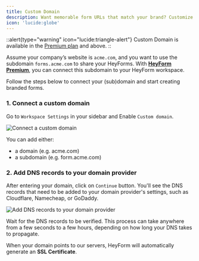 ```yaml
---
title: Custom Domain
description: Want memorable form URLs that match your brand? Customize your HeyForm links and metadata with your own (sub)domain.
icon: 'lucide:globe'
---
```


::alert{type="warning" icon="lucide:triangle-alert"}
  Custom Domain is available in the [Premium plan](https://heyform.net/pricing) and above.
::

Assume your company’s website is `acme.com`, and you want to use the subdomain `forms.acme.com` to share your HeyForms. With [**HeyForm Premium**](https://heyform.net/pricing), you can connect this subdomain to your HeyForm workspace.

Follow the steps below to connect your (sub)domain and start creating branded forms.

### 1. Connect a custom domain

Go to `Workspace Settings` in your sidebar and Enable `Custom domain`. 

![Connect a custom domain](/images/custom-domain/workspace-settings.png)

You can add either:
- a domain (e.g. acme.com) 
- a subdomain (e.g. form.acme.com)

### 2. Add DNS records to your domain provider

After entering your domain, click on `Continue` button. You'll see the DNS records that need to be added to your domain provider's settings, such as Cloudflare, Namecheap, or GoDaddy.

![Add DNS records to your domain provider](/images/custom-domain/add-dns-record.png)

Wait for the DNS records to be verified. This process can take anywhere from a few seconds to a few hours, depending on how long your DNS takes to propagate.

When your domain points to our servers, HeyForm will automatically generate an **SSL Certificate**.